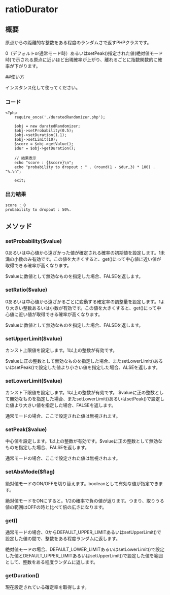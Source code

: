 # ratioDurator
## 概要
原点からの距離的な整数をある程度のランダムさで返すPHPクラスです。

0（デフォルトor通常モード時）あるいはsetPeak()指定された値(絶対値モード時)で示される原点に近いほど出現確率が上がり、離れるごとに指数関数的に確率が下がります。

##使い方

インスタンス化して使ってください。

### コード
    <?php
        require_once('./duratedRandomizer.php');
 
        $obj = new duratedRandomizer;
        $obj->setProbability(0.5);
        $obj->setDuration(1.1);
        $obj->setLimit(10);
        $score = $obj->getValue();
        $dur = $obj->getDuration();

        // 結果表示
        echo "score : {$score}\n";
        echo "probability to dropout : " . (round(1 - $dur,3) * 100) . "%.\n";

        exit;

### 出力結果
    score : 0
    probability to dropout : 50%.

## メソッド
### setProbability($value)
0あるいは中心値から遠ざかった値が確定される確率の初期値を設定します。1未満の小数のみ有効です。この値を大きくすると、get()にって中心値に近い値が取得できる確率が高くなります。

$valueに数値として無効なものを指定した場合、FALSEを返します。

### setRatio($value)
0あるいは中心値から遠ざかるごとに変動する確定率の調整量を設定します。1より大きい整数あるいは小数が有効です。この値を大きくすると、get()にって中心値に近い値が取得できる確率が高くなります。

$valueに数値として無効なものを指定した場合、FALSEを返します。

### setUpperLimit($value)
カンスト上限値を設定します。1以上の整数が有効です。

$valueに正の整数として無効なものを指定した場合、またsetLowerLimit()あるいはsetPeak()で設定した値より小さい値を指定した場合、ALSEを返します。

### setLowerLimit($value)
カンスト下限値を設定します。1以上の整数が有効です。
$valueに正の整数として無効なものを指定した場合、またsetLowerLimit()あるいはsetPeak()で設定した値より大きい値を指定した場合、FALSEを返します。

通常モードの場合、ここで設定された値は無視されます。

### setPeak($value)
中心値を設定します。1以上の整数が有効です。$valueに正の整数として無効なものを指定した場合、FALSEを返します。

通常モードの場合、ここで設定された値は無視されます。

### setAbsMode($flag)
絶対値モードのON/OFFを切り替えます。booleanとして有効な値が指定できます。

絶対値モードをONにすると。1/2の確率で負の値が返ります。つまり、取りうる値の範囲はOFFの時と比べて倍の広さになります。

### get()
通常モードの場合、0からDEFAULT_UPPER_LIMITあるいはsetUpperLimit()で設定した値の間で、整数をある程度ランダムに返します。

絶対値モードの場合、DEFAULT_LOWER_LIMITあるいはsetLowerLimit()で設定した値とDEFAULT_UPPER_LIMITあるいはsetUpperLimit()で設定した値を範囲として、整数をある程度ランダムに返します。

### getDuration()
現在設定されている確定率を取得します。
